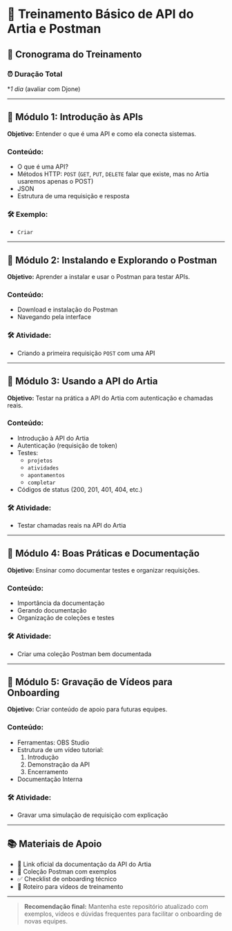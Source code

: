 # 🧠 Treinamento Básico de API do Artia e Postman

## 📅 Cronograma do Treinamento

### ⏰ Duração Total
**1 dia* (avaliar com Djone)

---

## 📍 Módulo 1: Introdução às APIs

**Objetivo:** Entender o que é uma API e como ela conecta sistemas.

### Conteúdo:
- O que é uma API?  
- Métodos HTTP: `POST` (`GET`, `PUT`, `DELETE` falar que existe, mas no Artia usaremos apenas o POST)
- JSON
- Estrutura de uma requisição e resposta

### 🛠 Exemplo:
- `Criar`

---

## 📍 Módulo 2: Instalando e Explorando o Postman

**Objetivo:** Aprender a instalar e usar o Postman para testar APIs.

### Conteúdo:
- Download e instalação do Postman
- Navegando pela interface

### 🛠 Atividade:
- Criando a primeira requisição `POST` com uma API

---

## 📍 Módulo 3: Usando a API do Artia

**Objetivo:** Testar na prática a API do Artia com autenticação e chamadas reais.

### Conteúdo:
- Introdução à API do Artia
- Autenticação (requisição de token)
- Testes:
  - `projetos`
  - `atividades`
  - `apontamentos`
  - `completar`
- Códigos de status (200, 201, 401, 404, etc.)

### 🛠 Atividade:
- Testar chamadas reais na API do Artia

---

## 📍 Módulo 4: Boas Práticas e Documentação

**Objetivo:** Ensinar como documentar testes e organizar requisições.

### Conteúdo:
- Importância da documentação
- Gerando documentação
- Organização de coleções e testes

### 🛠 Atividade:
- Criar uma coleção Postman bem documentada

---

## 📍 Módulo 5: Gravação de Vídeos para Onboarding

**Objetivo:** Criar conteúdo de apoio para futuras equipes.

### Conteúdo:
- Ferramentas: OBS Studio
- Estrutura de um vídeo tutorial:
  1. Introdução
  2. Demonstração da API
  3. Encerramento
- Documentação Interna

### 🛠 Atividade:
- Gravar uma simulação de requisição com explicação

---

## 📚 Materiais de Apoio

- 📄 Link oficial da documentação da API do Artia
- 🧪 Coleção Postman com exemplos
- ✅ Checklist de onboarding técnico
- 🎥 Roteiro para vídeos de treinamento

---

> **Recomendação final:** Mantenha este repositório atualizado com exemplos, vídeos e dúvidas frequentes para facilitar o onboarding de novas equipes.

